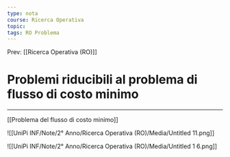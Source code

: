 ```yaml
---
type: nota
course: Ricerca Operativa
topic: 
tags: RO Problema 
---
```


Prev: [[Ricerca Operativa (RO)]]

# Problemi riducibili al problema di flusso di costo minimo
---
[[Problema del flusso di costo minimo]]

![[UniPi INF/Note/2° Anno/Ricerca Operativa (RO)/Media/Untitled 11.png]]

![[UniPi INF/Note/2° Anno/Ricerca Operativa (RO)/Media/Untitled 1 6.png]]
